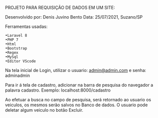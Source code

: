 PROJETO PARA REQUISIÇÃO DE DADOS EM UM SITE:

Desenvolvido por: Denis Juvino Bento
Data: 25/07/2021, Suzano/SP

Ferramentas usadas:

    •Laravel 8
    •PHP 7
    •Html
    •Bootstrap
    •Regex
    •MySql
    •Editor VScode

Na tela inicial de Login, utilizar o 
usuario: admin@admin.com
e senha: adminadmin

Para ir á tela de cadastro, adicionar na barra de pesquisa do navegador a palavra cadastro. 
Exemplo: localhost:8000/cadastro

Ao efetuar a busca no campo de pesquisa, será retornado ao usuario os veiculos, os mesmos serão salvos no Banco de dados.
O usuario pode deletar algum veiculo no botão Excluir.




